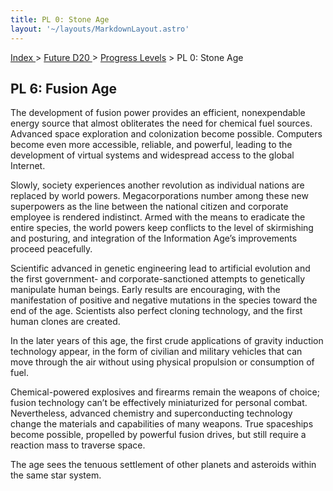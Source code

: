 ```yaml
---
title: PL 0: Stone Age
layout: '~/layouts/MarkdownLayout.astro'
---
```


[ Index ](/) > [ Future D20 ](/future.d20.srd) > [Progress Levels](/future.d20.srd/progress) > PL 0: Stone Age

## PL 6: Fusion Age

The development of fusion power provides an efficient, nonexpendable energy
source that almost obliterates the need for chemical fuel sources. Advanced
space exploration and colonization become possible. Computers become even more
accessible, reliable, and powerful, leading to the development of virtual
systems and widespread access to the global Internet.

Slowly, society experiences another revolution as individual nations are
replaced by world powers. Megacorporations number among these new superpowers
as the line between the national citizen and corporate employee is rendered
indistinct. Armed with the means to eradicate the entire species, the world
powers keep conflicts to the level of skirmishing and posturing, and
integration of the Information Age’s improvements proceed peacefully.

Scientific advanced in genetic engineering lead to artificial evolution and
the first government- and corporate-sanctioned attempts to genetically
manipulate human beings. Early results are encouraging, with the manifestation
of positive and negative mutations in the species toward the end of the age.
Scientists also perfect cloning technology, and the first human clones are
created.

In the later years of this age, the first crude applications of gravity
induction technology appear, in the form of civilian and military vehicles
that can move through the air without using physical propulsion or consumption
of fuel.

Chemical-powered explosives and firearms remain the weapons of choice; fusion
technology can’t be effectively miniaturized for personal combat.
Nevertheless, advanced chemistry and superconducting technology change the
materials and capabilities of many weapons. True spaceships become possible,
propelled by powerful fusion drives, but still require a reaction mass to
traverse space.

The age sees the tenuous settlement of other planets and asteroids within the
same star system.

